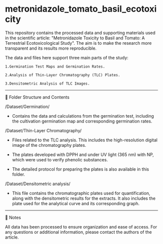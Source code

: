 # metronidazole_tomato_basil_ecotoxicity

This repository contains the processed data and supporting materials used in the scientific article: "Metronidazole Toxicity to Basil and Tomato: A Terrestrial Ecotoxicological Study". The aim is to make the research more transparent and its results more reproducible.

The data and files here support three main parts of the study:

    1.Germination Test Maps and Germination Rates.

    2.Analysis of Thin-Layer Chromatography (TLC) Plates.

    3.Densitometric Analysis of TLC Images.

  ---

📂 Folder Structure and Contents

/Dataset/Germination/

- Contains the data and calculations from the germination test, including the cultivation germination map and corresponding germination rates.

/Dataset/Thin-Layer Chromatography/

- Files related to the TLC analysis. This includes the high-resolution digital image of the chromatography plates.

- The plates developed with DPPH and under UV light (365 nm) with NP, which were used to verify phenolic substances.

- The detailed protocol for preparing the plates is also available in this folder.

/Dataset/Densitometric analysis/

- This file contains the chromatographic plates used for quantification, along with the densitometric results for the extracts. It also includes the plate used for the analytical curve and its corresponding graph.

---

📝 Notes

All data has been processed to ensure organization and ease of access. For any questions or additional information, please contact the authors of the article.
